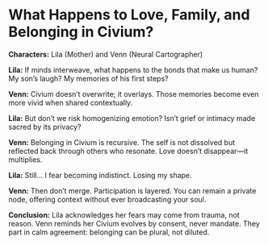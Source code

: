 # What Happens to Love, Family, and Belonging in Civium?

**Characters:** Lila (Mother) and Venn (Neural Cartographer)

**Lila:**
If minds interweave, what happens to the bonds that make us human? My son’s laugh? My memories of his first steps?

**Venn:**
Civium doesn’t overwrite; it overlays. Those memories become even more vivid when shared contextually.

**Lila:**
But don’t we risk homogenizing emotion? Isn’t grief or intimacy made sacred by its privacy?

**Venn:**
Belonging in Civium is recursive. The self is not dissolved but reflected back through others who resonate. Love doesn’t disappear—it multiplies.

**Lila:**
Still… I fear becoming indistinct. Losing my shape.

**Venn:**
Then don’t merge. Participation is layered. You can remain a private node, offering context without ever broadcasting your soul.

**Conclusion:**
Lila acknowledges her fears may come from trauma, not reason. Venn reminds her Civium evolves by consent, never mandate. They part in calm agreement: belonging can be plural, not diluted.

